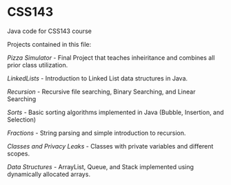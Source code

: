# CSS143
Java code for CSS143 course

Projects contained in this file:

*Pizza Simulator* - Final Project that teaches inheiritance and combines all prior class utilization.

*LinkedLists* - Introduction to Linked List data structures in Java.

*Recursion* - Recursive file searching, Binary Searching, and Linear Searching

*Sorts* - Basic sorting algorithms implemented in Java (Bubble, Insertion, and Selection)

*Fractions* - String parsing and simple introduction to recursion.

*Classes and Privacy Leaks* - Classes with private variables and different scopes.

*Data Structures* - ArrayList, Queue, and Stack implemented using dynamically allocated arrays.
